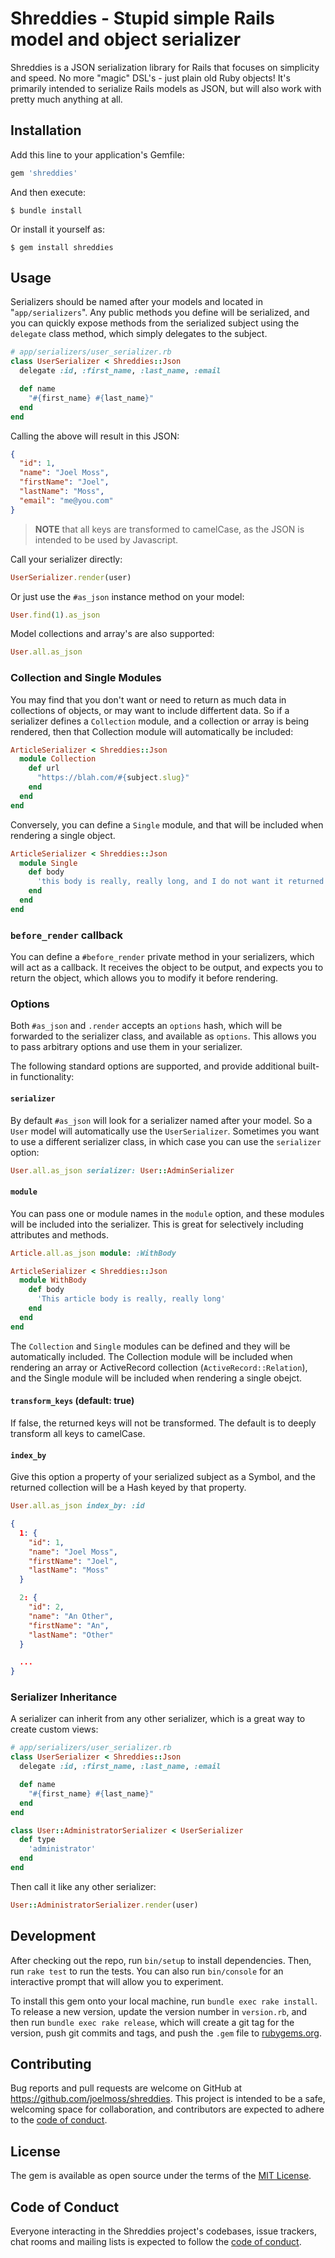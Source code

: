 # Shreddies - Stupid simple Rails model and object serializer

Shreddies is a JSON serialization library for Rails that focuses on simplicity and speed. No more "magic" DSL's - just plain old Ruby objects! It's primarily intended to serialize Rails models as JSON, but will also work with pretty much anything at all.

## Installation

Add this line to your application's Gemfile:

```ruby
gem 'shreddies'
```

And then execute:

    $ bundle install

Or install it yourself as:

    $ gem install shreddies

## Usage

Serializers should be named after your models and located in "`app/serializers`". Any public methods you define will be serialized, and you can quickly expose methods from the serialized subject using the `delegate` class method, which simply delegates to the subject.

```ruby
# app/serializers/user_serializer.rb
class UserSerializer < Shreddies::Json
  delegate :id, :first_name, :last_name, :email

  def name
    "#{first_name} #{last_name}"
  end
end
```

Calling the above will result in this JSON:

```json
{
  "id": 1,
  "name": "Joel Moss",
  "firstName": "Joel",
  "lastName": "Moss",
  "email": "me@you.com"
}
```

> **NOTE** that all keys are transformed to camelCase, as the JSON is intended to be used by Javascript.

Call your serializer directly:

```ruby
UserSerializer.render(user)
```

Or just use the `#as_json` instance method on your model:

```ruby
User.find(1).as_json
```

Model collections and array's are also supported:

```ruby
User.all.as_json
```

### Collection and Single Modules

You may find that you don't want or need to return as much data in collections of objects, or may want to include differtent data. So if a serializer defines a `Collection` module, and a collection or array is being rendered, then that Collection module will automatically be included:

```ruby
ArticleSerializer < Shreddies::Json
  module Collection
    def url
      "https://blah.com/#{subject.slug}"
    end
  end
end
```

Conversely, you can define a `Single` module, and that will be included when rendering a single object.

```ruby
ArticleSerializer < Shreddies::Json
  module Single
    def body
      'this body is really, really long, and I do not want it returned in lists.'
    end
  end
end
```

### `before_render` callback

You can define a `#before_render` private method in your serializers, which will act as a callback. It receives the object to be output, and expects you to return the object, which allows you to modify it before rendering.

### Options

Both `#as_json` and `.render` accepts an `options` hash, which will be forwarded to the serializer class, and available as `options`. This allows you to pass arbitrary options and use them in your serializer.

The following standard options are supported, and provide additional built-in functionality:

#### `serializer`

By default `#as_json` will look for a serializer named after your model. So a `User` model will automatically use the `UserSerializer`. Sometimes you want to use a different serializer class, in which case you can use the `serializer` option:

```ruby
User.all.as_json serializer: User::AdminSerializer
```

#### `module`

You can pass one or module names in the `module` option, and these modules will be included into the serializer. This is great for selectively including attributes and methods.

```ruby
Article.all.as_json module: :WithBody
```

```ruby
ArticleSerializer < Shreddies::Json
  module WithBody
    def body
      'This article body is really, really long'
    end
  end
end
```

The `Collection` and `Single` modules can be defined and they will be automatically included. The Collection module will be included when rendering an array or ActiveRecord collection (`ActiveRecord::Relation`), and the Single module will be included when rendering a single obejct.

#### `transform_keys` (default: true)

If false, the returned keys will not be transformed. The default is to deeply transform all keys to camelCase.

#### `index_by`

Give this option a property of your serialized subject as a Symbol, and the returned collection will be a Hash keyed by that property.

```ruby
User.all.as_json index_by: :id
```

```json
{
  1: {
    "id": 1,
    "name": "Joel Moss",
    "firstName": "Joel",
    "lastName": "Moss"
  }

  2: {
    "id": 2,
    "name": "An Other",
    "firstName": "An",
    "lastName": "Other"
  }

  ...
}
```

### Serializer Inheritance

A serializer can inherit from any other serializer, which is a great way to create custom views:

```ruby
# app/serializers/user_serializer.rb
class UserSerializer < Shreddies::Json
  delegate :id, :first_name, :last_name, :email

  def name
    "#{first_name} #{last_name}"
  end
end

class User::AdministratorSerializer < UserSerializer
  def type
    'administrator'
  end
end
```

Then call it like any other serializer:

```ruby
User::AdministratorSerializer.render(user)
```

## Development

After checking out the repo, run `bin/setup` to install dependencies. Then, run `rake test` to run the tests. You can also run `bin/console` for an interactive prompt that will allow you to experiment.

To install this gem onto your local machine, run `bundle exec rake install`. To release a new version, update the version number in `version.rb`, and then run `bundle exec rake release`, which will create a git tag for the version, push git commits and tags, and push the `.gem` file to [rubygems.org](https://rubygems.org).

## Contributing

Bug reports and pull requests are welcome on GitHub at https://github.com/joelmoss/shreddies. This project is intended to be a safe, welcoming space for collaboration, and contributors are expected to adhere to the [code of conduct](https://github.com/joelmoss/shreddies/blob/master/CODE_OF_CONDUCT.md).

## License

The gem is available as open source under the terms of the [MIT License](https://opensource.org/licenses/MIT).

## Code of Conduct

Everyone interacting in the Shreddies project's codebases, issue trackers, chat rooms and mailing lists is expected to follow the [code of conduct](https://github.com/joelmoss/shreddies/blob/master/CODE_OF_CONDUCT.md).
